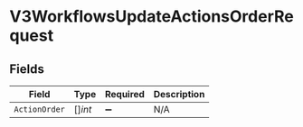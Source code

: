 # V3WorkflowsUpdateActionsOrderRequest


## Fields

| Field              | Type               | Required           | Description        |
| ------------------ | ------------------ | ------------------ | ------------------ |
| `ActionOrder`      | []*int*            | :heavy_minus_sign: | N/A                |